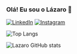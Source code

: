 ### Olá! Eu sou o Lázaro 👋

[![LinkedIn](https://img.shields.io/badge/LinkedIn-0077B5?style=for-the-badge&logo=linkedin&logoColor=white)](www.linkedin.com/in/lazaro-dolglas)
[![Instagram](https://img.shields.io/badge/Instagram-E4405F?style=for-the-badge&logo=instagram&logoColor=white)](https://www.instagram.com/lazarodsm/)

![Top Langs](https://github-readme-stats.vercel.app/api/top-langs/?username=lazarodsm&hide_progress=true)

![Lazaro GitHub stats](https://github-readme-stats.vercel.app/api?username=lazarodsm&show_icons=true&theme=dark)
